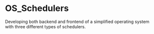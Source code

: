# OS_Schedulers
Developing both backend and frontend of a simplified operating system with three different types of schedulers.
